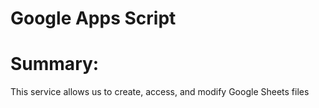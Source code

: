<h1>Google Apps Script</h1>

<h1>Summary:</h1>
<p>This service allows us to create, access, and modify Google Sheets files</p>
